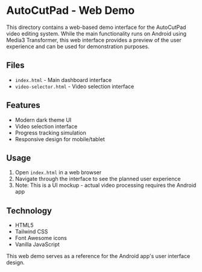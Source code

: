 # AutoCutPad - Web Demo

This directory contains a web-based demo interface for the AutoCutPad video editing system. While the main functionality runs on Android using Media3 Transformer, this web interface provides a preview of the user experience and can be used for demonstration purposes.

## Files

- `index.html` - Main dashboard interface
- `video-selector.html` - Video selection interface

## Features

- Modern dark theme UI
- Video selection interface
- Progress tracking simulation
- Responsive design for mobile/tablet

## Usage

1. Open `index.html` in a web browser
2. Navigate through the interface to see the planned user experience
3. Note: This is a UI mockup - actual video processing requires the Android app

## Technology

- HTML5
- Tailwind CSS
- Font Awesome icons
- Vanilla JavaScript

This web demo serves as a reference for the Android app's user interface design.
